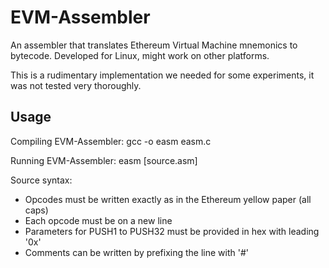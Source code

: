 # EVM-Assembler

An assembler that translates Ethereum Virtual Machine mnemonics to bytecode. Developed for Linux, might work on other platforms.

This is a rudimentary implementation we needed for some experiments, it was not tested very thoroughly.


## Usage

Compiling EVM-Assembler: gcc -o easm easm.c

Running EVM-Assembler: easm [source.asm]

Source syntax:
* Opcodes must be written exactly as in the Ethereum yellow paper (all caps)
* Each opcode must be on a new line
* Parameters for PUSH1 to PUSH32 must be provided in hex with leading '0x'
* Comments can be written by prefixing the line with '#'

